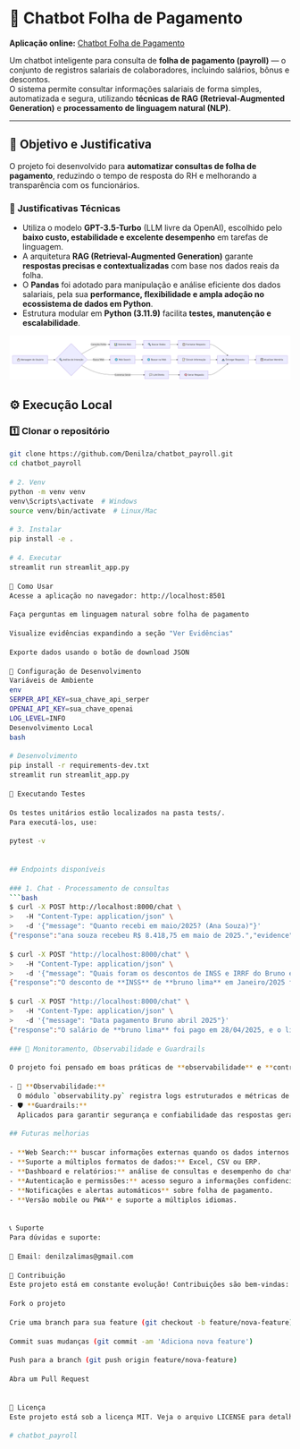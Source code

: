 # 🤖 Chatbot Folha de Pagamento  

**Aplicação online:** [Chatbot Folha de Pagamento](https://chatbotpayroll-eptmrmbmrb52zahgcb5knp.streamlit.app/)

Um chatbot inteligente para consulta de **folha de pagamento (payroll)** — o conjunto de registros salariais de colaboradores, incluindo salários, bônus e descontos.  
O sistema permite consultar informações salariais de forma simples, automatizada e segura, utilizando **técnicas de RAG (Retrieval-Augmented Generation)** e **processamento de linguagem natural (NLP)**.  

---

## 🎯 Objetivo e Justificativa  

O projeto foi desenvolvido para **automatizar consultas de folha de pagamento**, reduzindo o tempo de resposta do RH e melhorando a transparência com os funcionários.  

### 🧠 Justificativas Técnicas  
- Utiliza o modelo **GPT-3.5-Turbo** (LLM livre da OpenAI), escolhido pelo **baixo custo, estabilidade e excelente desempenho** em tarefas de linguagem.  
- A arquitetura **RAG (Retrieval-Augmented Generation)** garante **respostas precisas e contextualizadas** com base nos dados reais da folha.  
- O **Pandas** foi adotado para manipulação e análise eficiente dos dados salariais, pela sua **performance, flexibilidade e ampla adoção no ecossistema de dados em Python**.  
- Estrutura modular em **Python (3.11.9)** facilita **testes, manutenção e escalabilidade**.  

<p align="center">
  <img src="assets/fluxoapp.png" alt="Arquitetura RAG" width="700">
</p>

## ⚙️ Execução Local  

### 1️⃣ Clonar o repositório  
```bash
git clone https://github.com/Denilza/chatbot_payroll.git
cd chatbot_payroll

# 2. Venv
python -m venv venv
venv\Scripts\activate  # Windows
source venv/bin/activate  # Linux/Mac

# 3. Instalar
pip install -e .

# 4. Executar
streamlit run streamlit_app.py

🎯 Como Usar
Acesse a aplicação no navegador: http://localhost:8501

Faça perguntas em linguagem natural sobre folha de pagamento

Visualize evidências expandindo a seção "Ver Evidências"

Exporte dados usando o botão de download JSON

🔧 Configuração de Desenvolvimento
Variáveis de Ambiente
env
SERPER_API_KEY=sua_chave_api_serper
OPENAI_API_KEY=sua_chave_openai
LOG_LEVEL=INFO
Desenvolvimento Local
bash

# Desenvolvimento
pip install -r requirements-dev.txt
streamlit run streamlit_app.py

🧪 Executando Testes

Os testes unitários estão localizados na pasta tests/.
Para executá-los, use:

pytest -v


## Endpoints disponíveis

### 1. Chat - Processamento de consultas
```bash
$ curl -X POST http://localhost:8000/chat \
>   -H "Content-Type: application/json" \
>   -d '{"message": "Quanto recebi em maio/2025? (Ana Souza)"}'
{"response":"ana souza recebeu R$ 8.418,75 em maio de 2025.","evidence":[{"employee_id":"E001","name":"Ana Souza","competency":"2025-05","net_pay":8418.75,"payment_date":"2025-05-28","base_salary":8000.0,"bonus":1200.0,"deductions_inss":880.0,"deductions_irrf":551.25}],"sources":["payroll.csv"],"conversation_id":"default"}(venv)

$ curl -X POST "http://localhost:8000/chat" \
>   -H "Content-Type: application/json" \
>   -d '{"message": "Quais foram os descontos de INSS e IRRF do Bruno em janeiro 2025"}'
{"response":"O desconto de **INSS** de **bruno lima** em Janeiro/2025 foi R$ 660,00.","evidence":[{"employee_id":"E002","name":"Bruno Lima","competency":"2025-01","net_pay":6095.0,"payment_date":"2025-01-28","base_salary":6000.0,"bonus":500.0,"deductions_inss":660.0,"deductions_irrf":345.0}],"sources":["payroll.csv"],"conversation_id":"default"}  

$ curl -X POST "http://localhost:8000/chat" \
>   -H "Content-Type: application/json" \
>   -d '{"message": "Data pagamento Bruno abril 2025"}'
{"response":"O salário de **bruno lima** foi pago em 28/04/2025, e o líquido recebido foi R$ 5.756,25.","evidence":[{"employee_id":"E002","name":"Bruno Lima","competency":"2025-04","net_pay":5756.25,"payment_date":"2025-04-28","base_salary":6000.0,"bonus":0.0,"deductions_inss":660.0,"deductions_irrf":333.75}],"sources":["payroll.csv"],"conversation_id":"default"}

### 🧩 Monitoramento, Observabilidade e Guardrails

O projeto foi pensado em boas práticas de **observabilidade** e **controle de qualidade** das respostas do chatbot.

- 📜 **Observabilidade:**
  O módulo `observability.py` registra logs estruturados e métricas de uso, permitindo acompanhar o desempenho e detectar falhas durante a execução.  
- 🛡️ **Guardrails:**
  Aplicados para garantir segurança e confiabilidade das respostas geradas, evitando saídas fora de contexto ou que violem políticas do sistema.

## Futuras melhorias

- **Web Search:** buscar informações externas quando os dados internos não forem suficientes.  
- **Suporte a múltiplos formatos de dados:** Excel, CSV ou ERP.  
- **Dashboard e relatórios:** análise de consultas e desempenho do chatbot.  
- **Autenticação e permissões:** acesso seguro a informações confidenciais.  
- **Notificações e alertas automáticos** sobre folha de pagamento.  
- **Versão mobile ou PWA** e suporte a múltiplos idiomas.


📞 Suporte
Para dúvidas e suporte:

📧 Email: denilzalimas@gmail.com

🤝 Contribuição
Este projeto está em constante evolução! Contribuições são bem-vindas:

Fork o projeto

Crie uma branch para sua feature (git checkout -b feature/nova-feature)

Commit suas mudanças (git commit -am 'Adiciona nova feature')

Push para a branch (git push origin feature/nova-feature)

Abra um Pull Request


📝 Licença
Este projeto está sob a licença MIT. Veja o arquivo LICENSE para detalhes.

# chatbot_payroll
